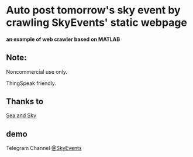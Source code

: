 # Auto post tomorrow's sky event by crawling SkyEvents' static webpage

#### an example of web crawler based on MATLAB

## Note: 

Noncommercial use only.
        
ThingSpeak friendly.

## Thanks to 

[Sea and Sky](http://www.seasky.org/)

## demo

Telegram Channel [@SkyEvents](https://t.me/SkyEvents)
